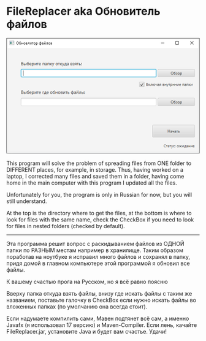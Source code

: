 # FileReplacer aka Обновитель файлов

![ProgrammView](https://github.com/DjAlexSpark/FileReplacer/blob/main/view.png)

<p>This program will solve the problem of spreading files from ONE folder to DIFFERENT places, for example, in storage. Thus, having worked on a laptop, I corrected many files and saved them in a folder, having come home in the main computer with this program I updated all the files. 

Unfortunately for you, the program is only in Russian for now, but you will still understand.

At the top is the directory where to get the files, at the bottom is where to look for files with the same name, check the CheckBox if you need to look for files in nested folders (checked by default).
</p>
<hr>
<p>Эта программа решит вопрос с раскидыванием файлов из ОДНОЙ папки по РАЗНЫМ местам например в хранилище. Таким образом поработав на ноутбуке я исправил много файлов и сохранял в папку, придя домой в главном компьютере этой программой я обновил все файлы.

К вашему счастью прога на Русском, но я всё равно поясню

Вверху папка откуда взять файлы, внизу где искать файлы с таким же названием, поставьте галочку в CheckBox если нужно  искать файлы во вложенных папках (по умолчанию она всегда стоит).
</p>

Если надумаете компилить сами, Мавен подтянет всё сам, а именно Javafx (я использовал 17 версию) и Maven-Compiler.
Если лень, качайте FileReplacer.jar, установите Java и будет вам счастье.
Удачи!
